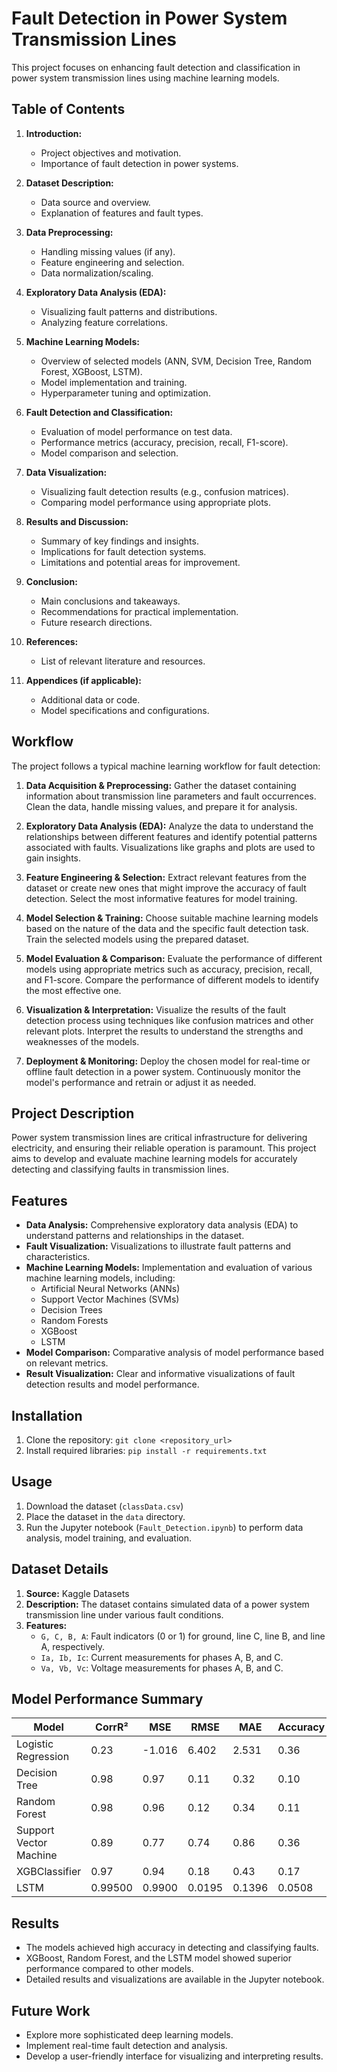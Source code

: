 # Fault Detection in Power System Transmission Lines

This project focuses on enhancing fault detection and classification in power system transmission lines using machine learning models.

## Table of Contents

1. **Introduction:**
   - Project objectives and motivation.
   - Importance of fault detection in power systems.

2. **Dataset Description:**
   - Data source and overview.
   - Explanation of features and fault types.

3. **Data Preprocessing:**
   - Handling missing values (if any).
   - Feature engineering and selection.
   - Data normalization/scaling.

4. **Exploratory Data Analysis (EDA):**
   - Visualizing fault patterns and distributions.
   - Analyzing feature correlations.

5. **Machine Learning Models:**
   - Overview of selected models (ANN, SVM, Decision Tree, Random Forest, XGBoost, LSTM).
   - Model implementation and training.
   - Hyperparameter tuning and optimization.

6. **Fault Detection and Classification:**
   - Evaluation of model performance on test data.
   - Performance metrics (accuracy, precision, recall, F1-score).
   - Model comparison and selection.

7. **Data Visualization:**
   - Visualizing fault detection results (e.g., confusion matrices).
   - Comparing model performance using appropriate plots.

8. **Results and Discussion:**
   - Summary of key findings and insights.
   - Implications for fault detection systems.
   - Limitations and potential areas for improvement.

9. **Conclusion:**
   - Main conclusions and takeaways.
   - Recommendations for practical implementation.
   - Future research directions.

10. **References:**
    - List of relevant literature and resources.

11. **Appendices (if applicable):**
    - Additional data or code.
    - Model specifications and configurations.


## Workflow

The project follows a typical machine learning workflow for fault detection:

1. **Data Acquisition & Preprocessing:** Gather the dataset containing information about transmission line parameters and fault occurrences. Clean the data, handle missing values, and prepare it for analysis.

2. **Exploratory Data Analysis (EDA):** Analyze the data to understand the relationships between different features and identify potential patterns associated with faults. Visualizations like graphs and plots are used to gain insights.

3. **Feature Engineering & Selection:** Extract relevant features from the dataset or create new ones that might improve the accuracy of fault detection. Select the most informative features for model training.

4. **Model Selection & Training:** Choose suitable machine learning models based on the nature of the data and the specific fault detection task. Train the selected models using the prepared dataset.

5. **Model Evaluation & Comparison:** Evaluate the performance of different models using appropriate metrics such as accuracy, precision, recall, and F1-score. Compare the performance of different models to identify the most effective one.

6. **Visualization & Interpretation:** Visualize the results of the fault detection process using techniques like confusion matrices and other relevant plots. Interpret the results to understand the strengths and weaknesses of the models.

7. **Deployment & Monitoring:** Deploy the chosen model for real-time or offline fault detection in a power system. Continuously monitor the model's performance and retrain or adjust it as needed.


## Project Description

Power system transmission lines are critical infrastructure for delivering electricity, and ensuring their reliable operation is paramount. This project aims to develop and evaluate machine learning models for accurately detecting and classifying faults in transmission lines.

## Features

- **Data Analysis:** Comprehensive exploratory data analysis (EDA) to understand patterns and relationships in the dataset.
- **Fault Visualization:** Visualizations to illustrate fault patterns and characteristics.
- **Machine Learning Models:** Implementation and evaluation of various machine learning models, including:
    - Artificial Neural Networks (ANNs)
    - Support Vector Machines (SVMs)
    - Decision Trees
    - Random Forests
    - XGBoost
    - LSTM
- **Model Comparison:** Comparative analysis of model performance based on relevant metrics.
- **Result Visualization:** Clear and informative visualizations of fault detection results and model performance.

## Installation

1. Clone the repository: `git clone <repository_url>`
2. Install required libraries: `pip install -r requirements.txt`

## Usage

1. Download the dataset (`classData.csv`)
2. Place the dataset in the `data` directory.
3. Run the Jupyter notebook (`Fault_Detection.ipynb`) to perform data analysis, model training, and evaluation.

## Dataset Details

1. **Source:** Kaggle Datasets
2. **Description:** The dataset contains simulated data of a power system transmission line under various fault conditions.
3. **Features:**
    * `G, C, B, A`: Fault indicators (0 or 1) for ground, line C, line B, and line A, respectively.
    * `Ia, Ib, Ic`: Current measurements for phases A, B, and C.
    * `Va, Vb, Vc`: Voltage measurements for phases A, B, and C.
  
## Model Performance Summary
| Model | CorrR² | MSE | RMSE | MAE | Accuracy | Precision | Recall | F1 |
|---|---|---|---|---|---|---|---|---|
| Logistic Regression | 0.23 | -1.016 | 6.402 | 2.531 | 0.36 | 0.34 | 0.36 | 0.24 |
| Decision Tree | 0.98 | 0.97 | 0.11 | 0.32 | 0.10 | 0.90 | 0.90 | 0.90 |
| Random Forest | 0.98 | 0.96 | 0.12 | 0.34 | 0.11 | 0.89 | 0.89 | 0.89 |
| Support Vector Machine | 0.89 | 0.77 | 0.74 | 0.86 | 0.36 | 0.76 | 0.73 | 0.76 |
| XGBClassifier | 0.97 | 0.94 | 0.18 | 0.43 | 0.17 | 0.83 | 0.83 | 0.83 |
| LSTM | 0.99500 | 0.9900 | 0.0195 | 0.1396 | 0.0508 | N/A | N/A | N/A |

## Results
* The models achieved high accuracy in detecting and classifying faults.
* XGBoost, Random Forest, and the LSTM model showed superior performance compared to other models.
* Detailed results and visualizations are available in the Jupyter notebook.

## Future Work
* Explore more sophisticated deep learning models.
* Implement real-time fault detection and analysis.
* Develop a user-friendly interface for visualizing and interpreting results.
